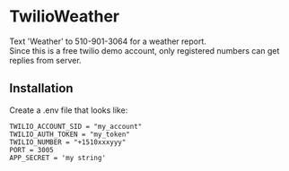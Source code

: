 # TwilioWeather
Text 'Weather' to 510-901-3064 for a weather report.  
Since this is a free twilio demo account, only registered numbers can get replies from server. 

## Installation

Create a .env file that looks like:
```
TWILIO_ACCOUNT_SID = "my_account"
TWILIO_AUTH_TOKEN = "my_token"
TWILIO_NUMBER = "+1510xxxyyy"
PORT = 3005
APP_SECRET = 'my string'
```
